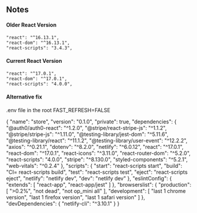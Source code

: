 ## Notes

#### Older React Version

```
"react": "^16.13.1",
"react-dom": "^16.13.1",
"react-scripts": "3.4.3",
```

#### Current React Version

```
"react": "^17.0.1",
"react-dom": "^17.0.1",
"react-scripts": "4.0.0",
```

#### Alternative fix

.env file in the root
FAST_REFRESH=FALSE

{
"name": "store",
"version": "0.1.0",
"private": true,
"dependencies": {
"@auth0/auth0-react": "^1.2.0",
"@stripe/react-stripe-js": "^1.1.2",
"@stripe/stripe-js": "^1.11.0",
"@testing-library/jest-dom": "^5.11.6",
"@testing-library/react": "^11.1.2",
"@testing-library/user-event": "^12.2.2",
"axios": "^0.21.1",
"dotenv": "^8.2.0",
"netlify": "^6.0.12",
"react": "^17.0.1",
"react-dom": "^17.0.1",
"react-icons": "^3.11.0",
"react-router-dom": "^5.2.0",
"react-scripts": "4.0.0",
"stripe": "^8.130.0",
"styled-components": "^5.2.1",
"web-vitals": "^0.2.4"
},
"scripts": {
"start": "react-scripts start",
"build": "CI= react-scripts build",
"test": "react-scripts test",
"eject": "react-scripts eject",
"netlify": "netlify dev",
"dev": "netlify dev"
},
"eslintConfig": {
"extends": [
"react-app",
"react-app/jest"
]
},
"browserslist": {
"production": [
">0.2%",
"not dead",
"not op_mini all"
],
"development": [
"last 1 chrome version",
"last 1 firefox version",
"last 1 safari version"
]
},
"devDependencies": {
"netlify-cli": "^3.10.1"
}
}
